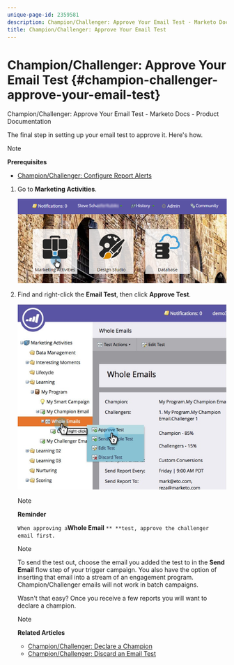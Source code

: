 ```yaml
---
unique-page-id: 2359581
description: Champion/Challenger: Approve Your Email Test - Marketo Docs - Product Documentation
title: Champion/Challenger: Approve Your Email Test
---
```


# Champion/Challenger: Approve Your Email Test {#champion-challenger-approve-your-email-test}

Champion/Challenger: Approve Your Email Test - Marketo Docs - Product Documentation

The final step in setting up your email test to approve it. Here's how.

>[!NOTE]
>
>**Prerequisites**
>
>* [Champion/Challenger: Configure Report Alerts](challenger-configure-report-alerts.md)
>

1. Go to **Marketing Activities**.

   ![](assets/login-marketing-activities.png)

1. Find and right-click the **Email Test**, then click **Approve Test**.

   ![](assets/champion3.jpg)

   >[!NOTE]
   >
   >**Reminder**
   >
   >
   >`When approving a`**Whole Email** `** **test, approve the challenger email first.`

   >[!NOTE]
   >
   >To send the test out, choose the email you added the test to in the **Send Email** flow step of your trigger campaign. You also have the option of inserting that email into a stream of an engagement program. Champion/Challenger emails will not work in batch campaigns.

   Wasn't that easy? Once you receive a few reports you will want to declare a champion.

   >[!NOTE]
   >
   >**Related Articles**
   >
   >    
   >    
   >    * [Champion/Challenger: Declare a Champion](challenger-declare-a-champion.md)
   >    * [Champion/Challenger: Discard an Email Test](challenger-discard-an-email-test.md)
   >    
   >

